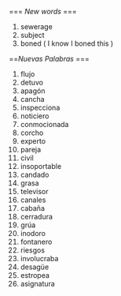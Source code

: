 === *New words* ===

1. sewerage
2. subject
3. boned ( I know I boned this )

==*Nuevas Palabras* ===

1. flujo
2. detuvo
3. apagón
4. cancha 
5. inspecciona
6. noticiero
7. conmocionada
8. corcho
9. experto
10. pareja
11. civil
12. insoportable
13. candado
14. grasa
15. televisor
16. canales
17. cabaña
18. cerradura
19. grúa
20. inodoro
21. fontanero
22. riesgos
23. involucraba
24. desagüe
25. estropea
26. asignatura 
